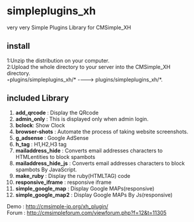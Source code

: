 # simpleplugins_xh
very very Simple Plugins Library for CMSimple_XH 

## install 
1:Unzip the distribution on your computer.  
2:Upload the whole directory to your server into the CMSimple_XH directory.   
◦plugins/simpleplugins_xh/* ----> plugins/simpleplugins_xh/*.  

## included Library  
1. **add_qrcode** : Display the QRcode
2. **admin_only** : This is displayed only when admin login.
3. **bclock**: Show Clock
4. **browser-shots** : Automate the process of taking website screenshots.
5. **g_adsense** : Google AdSense
6. **h_tag** : H1,H2,H3 tag
7. **mailaddress_hide** : Converts email addresses characters to HTMLentities to block spambots
8. **mailaddress_hide_js** : Converts email addresses characters to block spambots By JavaScript.
9. **make_ruby** : Display the ruby(HTMLTAG) code
10. **responsive_iframe** : responsive iframe
11. **simple_google_map** : Display Google MAPs(responsive)
12. **simple_google_map2** : Display Google MAPs By Js(responsive)  

Demo : http://cmsimple-jp.org/xh_plugin/  
Forum : http://cmsimpleforum.com/viewforum.php?f=12&t=11305     


